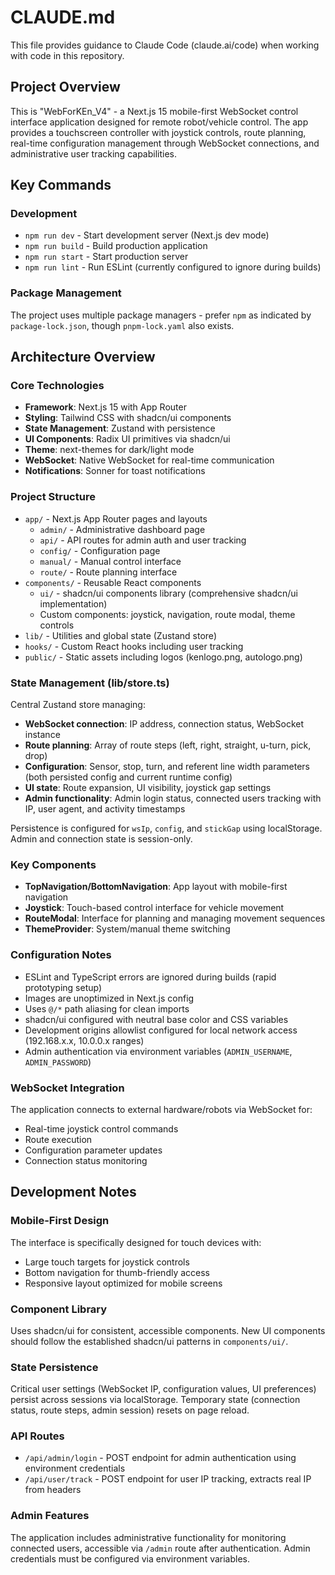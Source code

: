 # CLAUDE.md

This file provides guidance to Claude Code (claude.ai/code) when working with code in this repository.

## Project Overview

This is "WebForKEn_V4" - a Next.js 15 mobile-first WebSocket control interface application designed for remote robot/vehicle control. The app provides a touchscreen controller with joystick controls, route planning, real-time configuration management through WebSocket connections, and administrative user tracking capabilities.

## Key Commands

### Development
- `npm run dev` - Start development server (Next.js dev mode)
- `npm run build` - Build production application
- `npm run start` - Start production server
- `npm run lint` - Run ESLint (currently configured to ignore during builds)

### Package Management
The project uses multiple package managers - prefer `npm` as indicated by `package-lock.json`, though `pnpm-lock.yaml` also exists.

## Architecture Overview

### Core Technologies
- **Framework**: Next.js 15 with App Router
- **Styling**: Tailwind CSS with shadcn/ui components
- **State Management**: Zustand with persistence
- **UI Components**: Radix UI primitives via shadcn/ui
- **Theme**: next-themes for dark/light mode
- **WebSocket**: Native WebSocket for real-time communication
- **Notifications**: Sonner for toast notifications

### Project Structure
- `app/` - Next.js App Router pages and layouts
  - `admin/` - Administrative dashboard page
  - `api/` - API routes for admin auth and user tracking
  - `config/` - Configuration page
  - `manual/` - Manual control interface
  - `route/` - Route planning interface
- `components/` - Reusable React components
  - `ui/` - shadcn/ui components library (comprehensive shadcn/ui implementation)
  - Custom components: joystick, navigation, route modal, theme controls
- `lib/` - Utilities and global state (Zustand store)
- `hooks/` - Custom React hooks including user tracking
- `public/` - Static assets including logos (kenlogo.png, autologo.png)

### State Management (lib/store.ts)
Central Zustand store managing:
- **WebSocket connection**: IP address, connection status, WebSocket instance
- **Route planning**: Array of route steps (left, right, straight, u-turn, pick, drop)
- **Configuration**: Sensor, stop, turn, and referent line width parameters (both persisted config and current runtime config)
- **UI state**: Route expansion, UI visibility, joystick gap settings
- **Admin functionality**: Admin login status, connected users tracking with IP, user agent, and activity timestamps

Persistence is configured for `wsIp`, `config`, and `stickGap` using localStorage. Admin and connection state is session-only.

### Key Components
- **TopNavigation/BottomNavigation**: App layout with mobile-first navigation
- **Joystick**: Touch-based control interface for vehicle movement
- **RouteModal**: Interface for planning and managing movement sequences
- **ThemeProvider**: System/manual theme switching

### Configuration Notes
- ESLint and TypeScript errors are ignored during builds (rapid prototyping setup)
- Images are unoptimized in Next.js config
- Uses `@/*` path aliasing for clean imports
- shadcn/ui configured with neutral base color and CSS variables
- Development origins allowlist configured for local network access (192.168.x.x, 10.0.0.x ranges)
- Admin authentication via environment variables (`ADMIN_USERNAME`, `ADMIN_PASSWORD`)

### WebSocket Integration
The application connects to external hardware/robots via WebSocket for:
- Real-time joystick control commands
- Route execution
- Configuration parameter updates
- Connection status monitoring

## Development Notes

### Mobile-First Design
The interface is specifically designed for touch devices with:
- Large touch targets for joystick controls
- Bottom navigation for thumb-friendly access
- Responsive layout optimized for mobile screens

### Component Library
Uses shadcn/ui for consistent, accessible components. New UI components should follow the established shadcn/ui patterns in `components/ui/`.

### State Persistence
Critical user settings (WebSocket IP, configuration values, UI preferences) persist across sessions via localStorage. Temporary state (connection status, route steps, admin session) resets on page reload.

### API Routes
- `/api/admin/login` - POST endpoint for admin authentication using environment credentials
- `/api/user/track` - POST endpoint for user IP tracking, extracts real IP from headers

### Admin Features
The application includes administrative functionality for monitoring connected users, accessible via `/admin` route after authentication. Admin credentials must be configured via environment variables.
